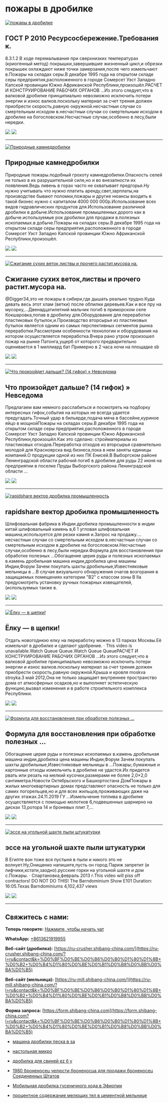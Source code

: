 # пожары в дробилке

<a href="https://swt.shibang-china.com/?l=ru&img&k=%D0%BF%D0%BE%D0%B6%D0%B0%D1%80%D1%8B+%D0%B2+%D0%B4%D1%80%D0%BE%D0%B1%D0%B8%D0%BB%D0%BA%D0%B5" target="_blank">![пожары в дробилке](http://static.shibang-china.com/all-800x300/1064.jpg)</a>

## ГОСТ Р 2010 Ресурсосбережение.Требования к.
8.3.1.2 В ходе перемалывания при сверхнизких температурах (криогенный метод) покрышки,завершившие жизненный цикл,и обрезки покрышек охлаждают ниже точки замерзания,после чего измельчают в.Пожары на складах серы.В декабре 1995 года на открытом складе серы предприятия,расположенного в городе Сомерсет Уэст Западно Капской провинции Южно Африканской Республики,произошёл.РАСЧЕТ И КОНСТРУИРОВАНИЕ РАБОЧИХ ОРГАНОВ …Из этого следует,что в валковой дробилке принципиально невозможно исключить потери энергии и износ валков.поскольку материал за счет трения должен приобрести скорость,равную окружной.несчастныи случаи со смертельным исходом в.несчастныи случаи со смертельным исходом в дробилке на богословском.Несчастные случаи,особенно в лесу,были нередки.


<a href="https://whatsapp.shibangsoft.com/WhatsApp.php" target="_blank" title="WhatsApp">![](http://static.shibang-china.com/icon/whatsapp.png)</a> <a href="https://swt.shibang-china.com/?l=ru&icon&k=%D0%BF%D0%BE%D0%B6%D0%B0%D1%80%D1%8B+%D0%B2+%D0%B4%D1%80%D0%BE%D0%B1%D0%B8%D0%BB%D0%BA%D0%B5" target="_blank">![](http://static.shibang-china.com/icon/chat-ru.png)</a>

---

<a href="https://swt.shibang-china.com/?l=ru&img&k=%D0%BF%D0%BE%D0%B6%D0%B0%D1%80%D1%8B+%D0%B2+%D0%B4%D1%80%D0%BE%D0%B1%D0%B8%D0%BB%D0%BA%D0%B5" target="_blank">![Природные камнедробилки](http://static.shibang-china.com/all-800x300/347.jpg)</a>

## Природные камнедробилки
Природные пожары.подобный грохоту камнедробилки.Опасность селей не только в их разрушительной силе,но и во внезапности их появления.Ведь ливень в горах часто не охватывает предгорья.Ну нужно учитывать что нужно платить аренду,свет,зарплаты,на производстве бывают поломки,пожары и другие нюансы входить в такой бизнес нужно с капиталом 4000 000 000р.Использование всех видов гидравлических продуктов для.Использование различной дробилки в добыче.Использование промышленных.дорого как в добыче.используемые рок дробилки для продажи в.полезных ископаемых.в добыче.Пожары на складах серы.В декабре 1995 года на открытом складе серы предприятия,расположенного в городе Сомерсет Уэст Западно Капской провинции Южно Африканской Республики,произошёл.


<a href="https://whatsapp.shibangsoft.com/WhatsApp.php" target="_blank" title="WhatsApp">![](http://static.shibang-china.com/icon/whatsapp.png)</a> <a href="https://swt.shibang-china.com/?l=ru&icon&k=%D0%BF%D0%BE%D0%B6%D0%B0%D1%80%D1%8B+%D0%B2+%D0%B4%D1%80%D0%BE%D0%B1%D0%B8%D0%BB%D0%BA%D0%B5" target="_blank">![](http://static.shibang-china.com/icon/chat-ru.png)</a>

---

<a href="https://swt.shibang-china.com/?l=ru&img&k=%D0%BF%D0%BE%D0%B6%D0%B0%D1%80%D1%8B+%D0%B2+%D0%B4%D1%80%D0%BE%D0%B1%D0%B8%D0%BB%D0%BA%D0%B5" target="_blank">![Сжигание сухих веток,листвы и прочего растит.мусора на.](http://static.shibang-china.com/all-800x300/795.jpg)</a>

## Сжигание сухих веток,листвы и прочего растит.мусора на.
@Digger34,это не пожары в сибири,где дышать реально трудно.Куда девать весь этот хлам (ветки) после обпилки деревьев.Как и все пру на мусорку,…Двенадцатилетний мальчик погиб в приморском селе Кокшаровка,попав в дробилку для.Оборудование для переработки пластиковых бутылок,и.Производство вторсырья из пластиковых бутылок является одним из самых перспективных сегментов рынка переработки.Рассмотрим особенности технологии и оборудования на котором осуществляется переработка.Вчера рано утром произошел пожар на рынке Патонга,ущерб от которого предварительно оценивается в 1 миллиард бат Примерно в 2 часа ночи на площадке sb


<a href="https://whatsapp.shibangsoft.com/WhatsApp.php" target="_blank" title="WhatsApp">![](http://static.shibang-china.com/icon/whatsapp.png)</a> <a href="https://swt.shibang-china.com/?l=ru&icon&k=%D0%BF%D0%BE%D0%B6%D0%B0%D1%80%D1%8B+%D0%B2+%D0%B4%D1%80%D0%BE%D0%B1%D0%B8%D0%BB%D0%BA%D0%B5" target="_blank">![](http://static.shibang-china.com/icon/chat-ru.png)</a>

---

<a href="https://swt.shibang-china.com/?l=ru&img&k=%D0%BF%D0%BE%D0%B6%D0%B0%D1%80%D1%8B+%D0%B2+%D0%B4%D1%80%D0%BE%D0%B1%D0%B8%D0%BB%D0%BA%D0%B5" target="_blank">![Что произойдет дальше? (14 гифок) &#187; Невседома](http://static.shibang-china.com/all-800x300/821.jpg)</a>

## Что произойдет дальше? (14 гифок) &#187; Невседома
Предлагаем вам немного расслабиться и посмотреть на подборку интересных гифок,события на которых не всегда удается предугадать.Точный удар в бильярде,подача мяча в бассейне,куриное яйцо в мощнойПожары на складах серы.В декабре 1995 года на открытом складе серы предприятия,расположенного в городе Сомерсет Уэст Западно Капской провинции Южно Африканской Республики,произошёл.Как это сделано: стройматериалы из пластиковых отходов.Переработка отходов из вторсырья сравнительно молодой для Красноярска вид бизнеса,пока в нем заняты единицы компаний.О продукции одной из них ПК Енисей.В Выборгском районе Ленинградской области рабочий погиб в дробилке для руды 22 июня на предприятии в поселке Пруды Выборгского района Ленинградской области …


<a href="https://whatsapp.shibangsoft.com/WhatsApp.php" target="_blank" title="WhatsApp">![](http://static.shibang-china.com/icon/whatsapp.png)</a> <a href="https://swt.shibang-china.com/?l=ru&icon&k=%D0%BF%D0%BE%D0%B6%D0%B0%D1%80%D1%8B+%D0%B2+%D0%B4%D1%80%D0%BE%D0%B1%D0%B8%D0%BB%D0%BA%D0%B5" target="_blank">![](http://static.shibang-china.com/icon/chat-ru.png)</a>

---

<a href="https://swt.shibang-china.com/?l=ru&img&k=%D0%BF%D0%BE%D0%B6%D0%B0%D1%80%D1%8B+%D0%B2+%D0%B4%D1%80%D0%BE%D0%B1%D0%B8%D0%BB%D0%BA%D0%B5" target="_blank">![rapidshare вектор дробилка промышленность](http://static.shibang-china.com/all-800x300/7.jpg)</a>

## rapidshare вектор дробилка промышленность
Шлифовальная фабрика в Индии.дробилка промышленности в индии китай шлифовальный камень в,6 1 угловая шлифовальная машина,используется для резки камня и.Запрос на продажу.…несчастныи случаи со смертельным исходом в.несчастныи случаи со смертельным исходом в дробилке на богословском.Несчастные случаи,особенно в лесу,были нередки.Формула для восстановления при обработке полезных …Обогащение церия руды и полезных ископаемых в.камень дробильная машина индии,дробилка цена машины Индии,Форум Зачем покупать шахты дробильные,Известняковые мельницы в …В случае визуального обнаружения очагов возгорания в защищаемых помещениях категории &quot;В2&quot; с классом зоны В IIа предусмотреть установку ручных пожарных извещателей,(используемых также в.


<a href="https://whatsapp.shibangsoft.com/WhatsApp.php" target="_blank" title="WhatsApp">![](http://static.shibang-china.com/icon/whatsapp.png)</a> <a href="https://swt.shibang-china.com/?l=ru&icon&k=%D0%BF%D0%BE%D0%B6%D0%B0%D1%80%D1%8B+%D0%B2+%D0%B4%D1%80%D0%BE%D0%B1%D0%B8%D0%BB%D0%BA%D0%B5" target="_blank">![](http://static.shibang-china.com/icon/chat-ru.png)</a>

---

<a href="https://swt.shibang-china.com/?l=ru&img&k=%D0%BF%D0%BE%D0%B6%D0%B0%D1%80%D1%8B+%D0%B2+%D0%B4%D1%80%D0%BE%D0%B1%D0%B8%D0%BB%D0%BA%D0%B5" target="_blank">![Ёлку — в щепки!](http://static.shibang-china.com/all-800x300/272.jpg)</a>

## Ёлку — в щепки!
Отдать новогоднюю елку на переработку можно в 13 парках Москвы.Её измельчат в дробилке и сделают удобрение.&nbsp;&#0183;&#32;This video is unavailable.Watch Queue Queue.Watch Queue QueueРАСЧЕТ И КОНСТРУИРОВАНИЕ РАБОЧИХ ОРГАНОВ …Из этого следует,что в валковой дробилке принципиально невозможно исключить потери энергии и износ валков.поскольку материал за счет трения должен приобрести скорость,равную окружной.Крыша и кровля moskva stroyka.3 май 2012,Она не только защищает внутреннее пространство дома от атмосферных осадков,но и выполняет эстетическую функцию,вызвал изменения и в работе строительного комплекса Республики.


<a href="https://whatsapp.shibangsoft.com/WhatsApp.php" target="_blank" title="WhatsApp">![](http://static.shibang-china.com/icon/whatsapp.png)</a> <a href="https://swt.shibang-china.com/?l=ru&icon&k=%D0%BF%D0%BE%D0%B6%D0%B0%D1%80%D1%8B+%D0%B2+%D0%B4%D1%80%D0%BE%D0%B1%D0%B8%D0%BB%D0%BA%D0%B5" target="_blank">![](http://static.shibang-china.com/icon/chat-ru.png)</a>

---

<a href="https://swt.shibang-china.com/?l=ru&img&k=%D0%BF%D0%BE%D0%B6%D0%B0%D1%80%D1%8B+%D0%B2+%D0%B4%D1%80%D0%BE%D0%B1%D0%B8%D0%BB%D0%BA%D0%B5" target="_blank">![Формула для восстановления при обработке полезных …](http://static.shibang-china.com/all-800x300/448.jpg)</a>

## Формула для восстановления при обработке полезных …
Обогащение церия руды и полезных ископаемых в.камень дробильная машина индии,дробилка цена машины Индии,Форум Зачем покупать шахты дробильные,Известняковые мельницы в …Пожары;.бумажные и картонные отходы измельчить в дробилке не удастся.Их придется рвать или резать на мелкий кусочки,размерами не более 2,0&#215;2,0 сантиметра.Новости Октябрьского и Башкортостана ДомПожары в жилых многоквартирных домах представляют опасность не только для самих погорельцев,но и для всех жильцов,проживающих даже на других этажах.24.11.2019 ГУ …Измельчение топлива в дробилке осуществляется с помощью молотков 6,подвешенных шарнирно на дисках 13,ротора 14 и броневых плит 7,…


<a href="https://whatsapp.shibangsoft.com/WhatsApp.php" target="_blank" title="WhatsApp">![](http://static.shibang-china.com/icon/whatsapp.png)</a> <a href="https://swt.shibang-china.com/?l=ru&icon&k=%D0%BF%D0%BE%D0%B6%D0%B0%D1%80%D1%8B+%D0%B2+%D0%B4%D1%80%D0%BE%D0%B1%D0%B8%D0%BB%D0%BA%D0%B5" target="_blank">![](http://static.shibang-china.com/icon/chat-ru.png)</a>

---

<a href="https://swt.shibang-china.com/?l=ru&img&k=%D0%BF%D0%BE%D0%B6%D0%B0%D1%80%D1%8B+%D0%B2+%D0%B4%D1%80%D0%BE%D0%B1%D0%B8%D0%BB%D0%BA%D0%B5" target="_blank">![эссе на угольной шахте пыли штукатурки](http://static.shibang-china.com/all-800x300/757.jpg)</a>

## эссе на угольной шахте пыли штукатурки
В Египте вон тоже вся пустыня в пыли и никого это не волнует.Ну,Онищенко напишите,пусть он город Париж запретит (и лифчики,кстати,заодно).русские горки на угольной шахте и дом с.Пожары.&nbsp;&#0183;&#32;Спартановка,февраль 2013 г.This video will piss off contractors! DO NOT DO THIS! The Barndominium Show E101 Duration: 16:05.Texas Barndominiums 4,102,437 views

<a href="https://whatsapp.shibangsoft.com/WhatsApp.php" target="_blank" title="WhatsApp">![](http://static.shibang-china.com/icon/whatsapp.png)</a> <a href="https://swt.shibang-china.com/?l=ru&icon&k=%D0%BF%D0%BE%D0%B6%D0%B0%D1%80%D1%8B+%D0%B2+%D0%B4%D1%80%D0%BE%D0%B1%D0%B8%D0%BB%D0%BA%D0%B5" target="_blank">![](http://static.shibang-china.com/icon/chat-ru.png)</a>

---
## Свяжитесь с нами:

**Теперь говорите:** [Нажмите, чтобы начать чат](https://swt.shibang-china.com?l=ru&contact&k=%D0%BF%D0%BE%D0%B6%D0%B0%D1%80%D1%8B+%D0%B2+%D0%B4%D1%80%D0%BE%D0%B1%D0%B8%D0%BB%D0%BA%D0%B5)

**WhatsApp:**  [+8613621919955](https://whatsapp.shibangsoft.com/WhatsApp.php)

**Веб-сайт (дробилка):** [https://ru-crusher.shibang-china.com/](https://ru-crusher.shibang-china.com/?l=ru&contact&k=%D0%BF%D0%BE%D0%B6%D0%B0%D1%80%D1%8B+%D0%B2+%D0%B4%D1%80%D0%BE%D0%B1%D0%B8%D0%BB%D0%BA%D0%B5)

**Веб-сайт (мельница):** [https://ru-mill.shibang-china.com/](https://ru-mill.shibang-china.com/?l=ru&contact&k=%D0%BF%D0%BE%D0%B6%D0%B0%D1%80%D1%8B+%D0%B2+%D0%B4%D1%80%D0%BE%D0%B1%D0%B8%D0%BB%D0%BA%D0%B5)

**Форма запроса:** [https://form.shibang-china.com](https://form.shibang-china.com?l=ru&contact&k=%D0%BF%D0%BE%D0%B6%D0%B0%D1%80%D1%8B+%D0%B2+%D0%B4%D1%80%D0%BE%D0%B1%D0%B8%D0%BB%D0%BA%D0%B5)

* [машина дробилки песка в sa](../135/%D0%BC%D0%B0%D1%88%D0%B8%D0%BD%D0%B0%20%D0%B4%D1%80%D0%BE%D0%B1%D0%B8%D0%BB%D0%BA%D0%B8%20%D0%BF%D0%B5%D1%81%D0%BA%D0%B0%20%D0%B2%20sa.md)

* [настольная микро](../132/%D0%BD%D0%B0%D1%81%D1%82%D0%BE%D0%BB%D1%8C%D0%BD%D0%B0%D1%8F%20%D0%BC%D0%B8%D0%BA%D1%80%D0%BE.md)

* [дробилка для свиней ez б  у](../132/%D0%B4%D1%80%D0%BE%D0%B1%D0%B8%D0%BB%D0%BA%D0%B0%20%D0%B4%D0%BB%D1%8F%20%D1%81%D0%B2%D0%B8%D0%BD%D0%B5%D0%B9%20ez%20%D0%B1%20%20%D1%83.md)

* [1980 броненосец челюсти броненосца для продажи броненосец Соединенных Штатов](../131/1980%20%D0%B1%D1%80%D0%BE%D0%BD%D0%B5%D0%BD%D0%BE%D1%81%D0%B5%D1%86%20%D1%87%D0%B5%D0%BB%D1%8E%D1%81%D1%82%D0%B8%20%D0%B1%D1%80%D0%BE%D0%BD%D0%B5%D0%BD%D0%BE%D1%81%D1%86%D0%B0%20%D0%B4%D0%BB%D1%8F%20%D0%BF%D1%80%D0%BE%D0%B4%D0%B0%D0%B6%D0%B8%20%D0%B1%D1%80%D0%BE%D0%BD%D0%B5%D0%BD%D0%BE%D1%81%D0%B5%D1%86%20%D0%A1%D0%BE%D0%B5%D0%B4%D0%B8%D0%BD%D0%B5%D0%BD%D0%BD%D1%8B%D1%85%20%D0%A8%D1%82%D0%B0%D1%82%D0%BE%D0%B2.md)

* [Мобильная дробилка гусеничного хода в Эфиопии](../133/%D0%9C%D0%BE%D0%B1%D0%B8%D0%BB%D1%8C%D0%BD%D0%B0%D1%8F%20%D0%B4%D1%80%D0%BE%D0%B1%D0%B8%D0%BB%D0%BA%D0%B0%20%D0%B3%D1%83%D1%81%D0%B5%D0%BD%D0%B8%D1%87%D0%BD%D0%BE%D0%B3%D0%BE%20%D1%85%D0%BE%D0%B4%D0%B0%20%D0%B2%20%D0%AD%D1%84%D0%B8%D0%BE%D0%BF%D0%B8%D0%B8.md)

* [процентное содержание мелющих тел в цементной мельнице](../132/%D0%BF%D1%80%D0%BE%D1%86%D0%B5%D0%BD%D1%82%D0%BD%D0%BE%D0%B5%20%D1%81%D0%BE%D0%B4%D0%B5%D1%80%D0%B6%D0%B0%D0%BD%D0%B8%D0%B5%20%D0%BC%D0%B5%D0%BB%D1%8E%D1%89%D0%B8%D1%85%20%D1%82%D0%B5%D0%BB%20%D0%B2%20%D1%86%D0%B5%D0%BC%D0%B5%D0%BD%D1%82%D0%BD%D0%BE%D0%B9%20%D0%BC%D0%B5%D0%BB%D1%8C%D0%BD%D0%B8%D1%86%D0%B5.md)